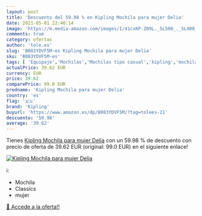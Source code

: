 ```yaml
---
layout: post
title: 'Descuento del 59.98 % en Kipling Mochila para mujer Delia'
date: 2021-05-01 22:40:14
image: 'https://m.media-amazon.com/images/I/41cvKP-Z09L._SL500_._SL400_.jpg'
comments: true
category: ofertas
author: 'tole.es'
slug: 'B083YDVF5M-es Kipling Mochila para mujer Delia'
sku: 'B083YDVF5M-es'
tags: [ 'Equipaje','Mochilas','Mochilas tipo casual','kipling','mochila', ]
actualPrice: 39.62 EUR
currency: EUR
price: 39.62
comparePrice: 99.0 EUR
prodname: 'Kipling Mochila para mujer Delia'
country: 'es'
flag: '🇪🇸'
brand: 'Kipling'
buyurl: 'https://www.amazon.es/dp/B083YDVF5M/?tag=tolees-21'
descuento: '59.98'
average: '39.62'
---
```


Tienes [Kipling Mochila para mujer Delia](https://www.amazon.es/dp/B083YDVF5M/?tag=tolees-21) con un 59.98 % de descuento con precio de oferta de 39.62 EUR (original: 99.0 EUR) en el siguiente enlace!

[![Kipling Mochila para mujer Delia](https://m.media-amazon.com/images/I/41cvKP-Z09L._SL500_._SL400_.jpg)](https://www.amazon.es/dp/B083YDVF5M/?tag=tolees-21)

ℹ️:

- Mochila
- Classics
- mujer

[🛒 Accede a la oferta!!](https://www.amazon.es/dp/B083YDVF5M/?tag=tolees-21)

